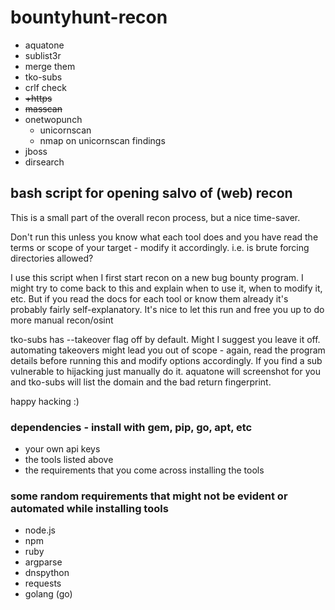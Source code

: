 # bountyhunt-recon
* aquatone
* sublist3r
* merge them
* tko-subs
* crlf check
* ~~+https~~
* ~~masscan~~
* onetwopunch
  * unicornscan
  * nmap on unicornscan findings
* jboss
* dirsearch

## bash script for opening salvo of (web) recon

This is a small part of the overall recon process, but a nice time-saver.

Don't run this unless you know what each tool does and you have read the terms or scope of your target - modify it accordingly. i.e. is brute forcing directories allowed?

I use this script when I first start recon on a new bug bounty program. I might try to come back to this and explain when to use it, when to modify it, etc. But if you read the docs for each tool or know them already it's probably fairly self-explanatory. It's nice to let this run and free you up to do more manual recon/osint

tko-subs has --takeover flag off by default. Might I suggest you leave it off. automating takeovers might lead you out of scope - again, read the program details before running this and modify options accordingly. If you find a sub vulnerable to hijacking just manually do it. aquatone will screenshot for you and tko-subs will list the domain and the bad return fingerprint.

happy hacking :)


### dependencies - install with gem, pip, go, apt, etc

  * your own api keys
  * the tools listed above
  * the requirements that you come across installing the tools
  
### some random requirements that might not be evident or automated while installing tools
  * node.js
  * npm
  * ruby
  * argparse
  * dnspython
  * requests
  * golang (go)
